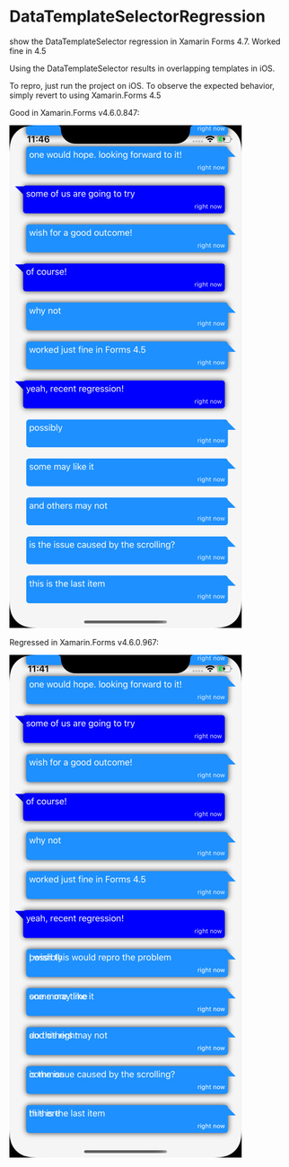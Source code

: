 # DataTemplateSelectorRegression
show the DataTemplateSelector regression in Xamarin Forms 4.7. Worked fine in 4.5

Using the DataTemplateSelector results in overlapping templates in iOS.

To repro, just run the project on iOS. To observe the expected behavior, simply revert to using Xamarin.Forms 4.5


Good in Xamarin.Forms v4.6.0.847:

![alt text](https://github.com/lucorn/DataTemplateSelectorRegression/blob/master/correct.png?raw=true)


Regressed in Xamarin.Forms v4.6.0.967:

![alt text](https://github.com/lucorn/DataTemplateSelectorRegression/blob/master/defect.png?raw=true)

